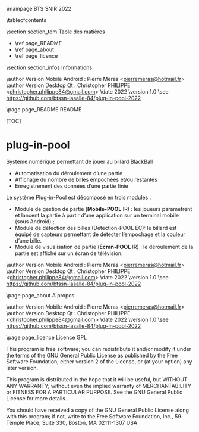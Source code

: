 \mainpage BTS SNIR 2022

\tableofcontents

\section section_tdm Table des matières
- \ref page_README
- \ref page_about
- \ref page_licence

\section section_infos Informations

\author Version Mobile Android : Pierre Meras <<pierremeras@hotmail.fr>>
\author Version Desktop Qt : Christopher PHILIPPE <<christopher.philippe84@gmail.com>>
\date 2022
\version 1.0
\see https://github.com/btssn-lasalle-84/plug-in-pool-2022


\page page_README README

[TOC]

# plug-in-pool

Système numérique permettant de jouer au billard BlackBall

- Automatisation du déroulement d’une partie
- Affichage du nombre de billes empochées et/ou restantes
- Enregistrement des données d’une partie finie

Le système Plug-in-Pool est décomposé en trois modules :

- Module de gestion de partie (**Mobile-POOL** IR)​ : les joueurs paramètrent et lancent la partie à partir d’une application sur un terminal mobile (sous Android) ;
- Module de détection des billes (Détection-POOL EC)​: le billard est équipé de capteurs permettant de détecter l’empochage et la couleur d’une bille.
- Module de visualisation de partie (**Écran-POOL** IR) ​ : le déroulement de la partie est affiché sur un écran de télévision.

\author Version Mobile Android : Pierre Meras <<pierremeras@hotmail.fr>>
\author Version Desktop Qt : Christopher PHILIPPE <<christopher.philippe84@gmail.com>>
\date 2022
\version 1.0
\see https://github.com/btssn-lasalle-84/plug-in-pool-2022


\page page_about A propos

\author Version Mobile Android : Pierre Meras <<pierremeras@hotmail.fr>>
\author Version Desktop Qt : Christopher PHILIPPE <<christopher.philippe84@gmail.com>>
\date 2022
\version 1.0
\see https://github.com/btssn-lasalle-84/plug-in-pool-2022


\page page_licence Licence GPL

This program is free software; you can redistribute it and/or modify
it under the terms of the GNU General Public License as published by
the Free Software Foundation; either version 2 of the License, or
(at your option) any later version.

This program is distributed in the hope that it will be useful,
but WITHOUT ANY WARRANTY; without even the implied warranty of
MERCHANTABILITY or FITNESS FOR A PARTICULAR PURPOSE. See the
GNU General Public License for more details.

You should have received a copy of the GNU General Public License
along with this program; if not, write to the Free Software
Foundation, Inc., 59 Temple Place, Suite 330, Boston, MA 02111-1307 USA
